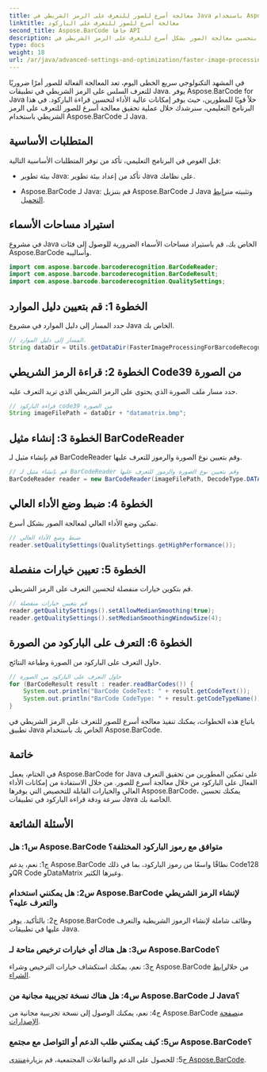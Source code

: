 ```yaml
---
title: معالجة أسرع للصور للتعرف على الرمز الشريطي في Java باستخدام Aspose.BarCode
linktitle: معالجة أسرع للصور للتعرف على الباركود
second_title: Aspose.BarCode جافا API
description: قم بتحسين معالجة الصور بشكل أسرع للتعرف على الرمز الشريطي في Java باستخدام Aspose.BarCode. اتبع دليلنا خطوة بخطوة لمعالجة الصور بشكل أسرع.
type: docs
weight: 18
url: /ar/java/advanced-settings-and-optimization/faster-image-processing-barcode-recognition/
---
```


في المشهد التكنولوجي سريع الخطى اليوم، تعد المعالجة الفعالة للصور أمرًا ضروريًا للتعرف السلس على الرمز الشريطي في تطبيقات Java. يوفر Aspose.BarCode for Java حلاً قويًا للمطورين، حيث يوفر إمكانات عالية الأداء لتحسين قراءة الباركود. في هذا البرنامج التعليمي، سنرشدك خلال عملية تحقيق معالجة أسرع للصور للتعرف على الرمز الشريطي باستخدام Aspose.BarCode لـ Java.

## المتطلبات الأساسية

قبل الغوص في البرنامج التعليمي، تأكد من توفر المتطلبات الأساسية التالية:

- بيئة تطوير Java: تأكد من إعداد بيئة تطوير Java على نظامك.

-  Aspose.BarCode لـ Java: قم بتنزيل Aspose.BarCode لـ Java وتثبيته من[رابط التحميل](https://releases.aspose.com/barcode/java/).

## استيراد مساحات الأسماء

في مشروع Java الخاص بك، قم باستيراد مساحات الأسماء الضرورية للوصول إلى فئات Aspose.BarCode وأساليبه.

```java
import com.aspose.barcode.barcoderecognition.BarCodeReader;
import com.aspose.barcode.barcoderecognition.BarCodeResult;
import com.aspose.barcode.barcoderecognition.QualitySettings;


```

## الخطوة 1: قم بتعيين دليل الموارد

حدد المسار إلى دليل الموارد في مشروع Java الخاص بك.

```java
// المسار إلى دليل الموارد.
String dataDir = Utils.getDataDir(FasterImageProcessingForBarcodeRecognition.class) + "BarcodeReader/advanced_features/";
```

## الخطوة 2: قراءة الرمز الشريطي Code39 من الصورة

حدد مسار ملف الصورة الذي يحتوي على الرمز الشريطي الذي تريد التعرف عليه.

```java
// قراءة الباركود code39 من الصورة
String imageFilePath = dataDir + "datamatrix.bmp";
```

## الخطوة 3: إنشاء مثيل BarCodeReader

قم بإنشاء مثيل لـ BarCodeReader وقم بتعيين نوع الصورة والرموز للتعرف عليها.

```java
// قم بإنشاء مثيل لـ BarCodeReader وقم بتعيين نوع الصورة والرموز للتعرف عليها
BarCodeReader reader = new BarCodeReader(imageFilePath, DecodeType.DATA_MATRIX);
```

## الخطوة 4: ضبط وضع الأداء العالي

تمكين وضع الأداء العالي لمعالجة الصور بشكل أسرع.

```java
// ضبط وضع الأداء العالي
reader.setQualitySettings(QualitySettings.getHighPerformance());
```

## الخطوة 5: تعيين خيارات منفصلة

قم بتكوين خيارات منفصلة لتحسين التعرف على الرمز الشريطي.

```java
// قم بتعيين خيارات منفصلة
reader.getQualitySettings().setAllowMedianSmoothing(true);
reader.getQualitySettings().setMedianSmoothingWindowSize(4);
```

## الخطوة 6: التعرف على الباركود من الصورة

حاول التعرف على الباركود من الصورة وطباعة النتائج.

```java
// حاول التعرف على الباركود من الصورة
for (BarCodeResult result : reader.readBarCodes()) {
    System.out.println("BarCode CodeText: " + result.getCodeText());
    System.out.println("BarCode CodeType: " + result.getCodeTypeName());
}
```

باتباع هذه الخطوات، يمكنك تنفيذ معالجة أسرع للصور للتعرف على الرمز الشريطي في تطبيق Java الخاص بك باستخدام Aspose.BarCode.

## خاتمة

في الختام، يعمل Aspose.BarCode for Java على تمكين المطورين من تحقيق التعرف الفعال على الباركود من خلال معالجة أسرع للصور. من خلال الاستفادة من إمكانات الأداء العالي والخيارات القابلة للتخصيص التي يوفرها Aspose.BarCode، يمكنك تحسين سرعة ودقة قراءة الباركود في تطبيقات Java الخاصة بك.

## الأسئلة الشائعة

### س1: هل Aspose.BarCode متوافق مع رموز الباركود المختلفة؟

ج1: نعم، يدعم Aspose.BarCode نطاقًا واسعًا من رموز الباركود، بما في ذلك Code128 وQR Code وDataMatrix وغيرها الكثير.

### س2: هل يمكنني استخدام Aspose.BarCode لإنشاء الرمز الشريطي والتعرف عليه؟

ج2: بالتأكيد. يوفر Aspose.BarCode وظائف شاملة لإنشاء الرموز الشريطية والتعرف عليها في تطبيقات Java.

### س3: هل هناك أي خيارات ترخيص متاحة لـ Aspose.BarCode؟

 ج3: نعم، يمكنك استكشاف خيارات الترخيص وشراء Aspose.BarCode من خلال[رابط الشراء](https://purchase.aspose.com/buy).

### س4: هل هناك نسخة تجريبية مجانية من Aspose.BarCode لـ Java؟

ج4: نعم، يمكنك الوصول إلى نسخة تجريبية مجانية من Aspose.BarCode من[صفحة الإصدارات](https://releases.aspose.com/).

### س5: كيف يمكنني طلب الدعم أو التواصل مع مجتمع Aspose.BarCode؟

 ج5: للحصول على الدعم والتفاعلات المجتمعية، قم بزيارة[منتدى Aspose.BarCode](https://forum.aspose.com/c/barcode/13).